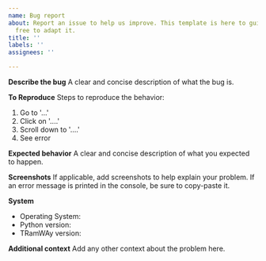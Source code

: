 ```yaml
---
name: Bug report
about: Report an issue to help us improve. This template is here to guide you; feel
  free to adapt it.
title: ''
labels: ''
assignees: ''

---
```


**Describe the bug**
A clear and concise description of what the bug is.

**To Reproduce**
Steps to reproduce the behavior:
1. Go to '...'
2. Click on '....'
3. Scroll down to '....'
4. See error

**Expected behavior**
A clear and concise description of what you expected to happen.

**Screenshots**
If applicable, add screenshots to help explain your problem. If an error message is printed in the console, be sure to copy-paste it.

**System**
 - Operating System: 
 - Python version:
 - TRamWAy version:

**Additional context**
Add any other context about the problem here.
